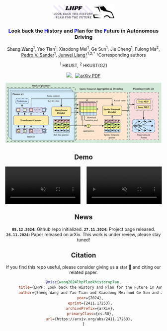 <div align="center">
<img src="assets/logo.png" width="200">
<h3><span style="color:blue">L</span>ook back the <span style="color:blue">H</span>istory and <span style="color:blue">P</span>lan for the <span style="color:blue">F</span>uture in Autonomous Driving</h3>

[Sheng Wang](https://chantsss.github.io/)<sup>1</sup>, Yao Tian<sup>1</sup>, Xiaodong Mei<sup>1</sup>, Ge Sun<sup>1</sup>, Jie Cheng<sup>1</sup>, Fulong Ma<sup>2</sup>, [Pedro V. Sander](https://www.cse.ust.hk/~psander/)<sup>1</sup>, [Junwei Liang†](https://junweiliang.me/)<sup>1,2,†</sup>
†Corresponding authors
 
<sup>1</sup> HKUST, <sup>2</sup> HKUST(GZ)

<a href="https://chantsss.github.io/LHPF/">
<img src="https://img.shields.io/badge/Project-Page-blue?style=flat">
</a>
<a href='https://arxiv.org/abs/2411.17253' style='padding-left: 0.5rem;'>
    <img src='https://img.shields.io/badge/arXiv-PDF-red?style=flat&logo=arXiv&logoColor=wihte' alt='arXiv PDF'>
</a>

![](assets/overview.png)

## Demo
<div style="display: flex; justify-content: space-between;">
    <video width="48%" alt="mp1_1" controls autoplay playsInline muted loop>
        <source src="assets/baseline.mp4" type="video/mp4">
        Your browser does not support the video tag.
    </video>
    <video width="48%" alt="mp2_1" controls autoplay playsInline muted loop>
        <source src="assets/lhpf.mp4" type="video/mp4">
        Your browser does not support the video tag.
    </video>
</div>

<script type="text/javascript">
  document.addEventListener('DOMContentLoaded', function() {
      var videos = document.querySelectorAll('video');
      videos.forEach(function(video) {
          video.autoplay = true;
          video.controls = true;
          video.muted = true;
          video.loop = true;
          video.playsInline = true;
          video.playbackRate = 2.0;
          video.addEventListener('loadedmetadata', function() {
              this.playbackRate = 2.0;
          });
      });
  });
</script>

## News
**`05.12.2024`:** Github repo initialized.
**`27.11.2024`:** Project page released.
**`26.11.2024`:** Paper released on arXiv.
This work is under review, please stay tuned!


## Citation

If you find this repo useful, please consider giving us a star 🌟 and citing our related paper.

```bibtex
@misc{wang2024lhpflookhistoryplan,
      title={LHPF: Look back the History and Plan for the Future in Autonomous Driving}, 
      author={Sheng Wang and Yao Tian and Xiaodong Mei and Ge Sun and Jie Cheng and Fulong Ma and Pedro V. Sander and Junwei Liang},
      year={2024},
      eprint={2411.17253},
      archivePrefix={arXiv},
      primaryClass={cs.RO},
      url={https://arxiv.org/abs/2411.17253}, 
}
```


